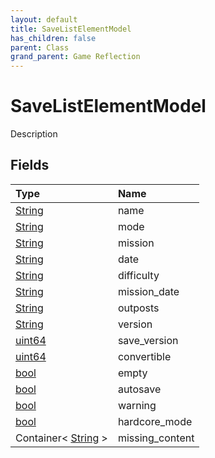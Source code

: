 ```yaml
---
layout: default
title: SaveListElementModel
has_children: false
parent: Class
grand_parent: Game Reflection
---
```

# SaveListElementModel
Description 

## Fields

| Type | Name |
|:----------|:--------------|
| [String](/riftbreaker-wiki/docs/game-reflection/components/string/) | name |
| [String](/riftbreaker-wiki/docs/game-reflection/components/string/) | mode |
| [String](/riftbreaker-wiki/docs/game-reflection/components/string/) | mission |
| [String](/riftbreaker-wiki/docs/game-reflection/components/string/) | date |
| [String](/riftbreaker-wiki/docs/game-reflection/components/string/) | difficulty |
| [String](/riftbreaker-wiki/docs/game-reflection/components/string/) | mission_date |
| [String](/riftbreaker-wiki/docs/game-reflection/components/string/) | outposts |
| [String](/riftbreaker-wiki/docs/game-reflection/components/string/) | version |
| [uint64](/riftbreaker-wiki/docs/game-reflection/components/uint64/) | save_version |
| [uint64](/riftbreaker-wiki/docs/game-reflection/components/uint64/) | convertible |
| [bool](/riftbreaker-wiki/docs/game-reflection/components/bool/) | empty |
| [bool](/riftbreaker-wiki/docs/game-reflection/components/bool/) | autosave |
| [bool](/riftbreaker-wiki/docs/game-reflection/components/bool/) | warning |
| [bool](/riftbreaker-wiki/docs/game-reflection/components/bool/) | hardcore_mode |
| Container< [String](/riftbreaker-wiki/docs/game-reflection/components/string/) > | missing_content |

